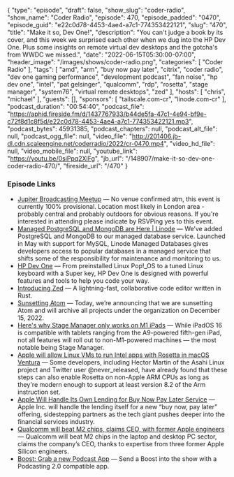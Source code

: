 {
  "type": "episode",
  "draft": false,
  "show_slug": "coder-radio",
  "show_name": "Coder Radio",
  "episode": 470,
  "episode_padded": "0470",
  "episode_guid": "e22c0d78-4453-4ae4-a7c1-774353422121",
  "slug": "470",
  "title": "Make it so, Dev One!",
  "description": "You can't judge a book by its cover, and this week we surprised each other when we dug into the HP Dev One. Plus some insights on remote virtual dev desktops and the gotcha's from WWDC we missed.",
  "date": "2022-06-15T05:30:00-07:00",
  "header_image": "/images/shows/coder-radio.png",
  "categories": [
    "Coder Radio"
  ],
  "tags": [
    "amd",
    "arm",
    "buy now pay later",
    "citrix",
    "coder radio",
    "dev one gaming performance",
    "development podcast",
    "fan noise",
    "hp dev one",
    "intel",
    "pat gelsinger",
    "qualcomm",
    "rdp",
    "rosetta",
    "stage manager",
    "system76",
    "virtual remote desktops",
    "zed"
  ],
  "hosts": [
    "chris",
    "michael"
  ],
  "guests": [],
  "sponsors": [
    "tailscale.com-cr",
    "linode.com-cr"
  ],
  "podcast_duration": "00:54:40",
  "podcast_file": "https://aphid.fireside.fm/d/1437767933/b44de5fa-47c1-4e94-bf9e-c72f8d1c8f5d/e22c0d78-4453-4ae4-a7c1-774353422121.mp3",
  "podcast_bytes": 45931385,
  "podcast_chapters": null,
  "podcast_alt_file": null,
  "podcast_ogg_file": null,
  "video_file": "http://201406.jb-dl.cdn.scaleengine.net/coderradio/2022/cr-0470.mp4",
  "video_hd_file": null,
  "video_mobile_file": null,
  "youtube_link": "https://youtu.be/0siPpq2XlFg",
  "jb_url": "/148907/make-it-so-dev-one-coder-radio-470/",
  "fireside_url": "/470"
}


### Episode Links

  * [Jupiter Broadcasting Meetup](https://www.meetup.com/jupiterbroadcasting/ "Jupiter Broadcasting Meetup") — No venue confirmed atm, this event is currently 100% provisional. Location most likely in London area - probably central and probably outdoors for obvious reasons. If you're interested in attending please indicate by RSVPing yes to this event.
  * [Managed PostgreSQL and MongoDB are Here | Linode](https://www.linode.com/blog/databases/mongodb-postgresql-linode-managed-databases/ "Managed PostgreSQL and MongoDB are Here | Linode") — We’ve added PostgreSQL and MongoDB to our managed database service. Launched in May with support for MySQL, Linode Managed Databases gives developers access to popular databases in a managed service that shifts some of the responsibility for maintenance and monitoring to us.
  * [HP Dev One](https://hpdevone.com/ "HP Dev One") — From preinstalled Linux Pop!_OS to a tuned Linux keyboard with a Super key, HP Dev One is designed with powerful features and tools to help you code your way.
  * [Introducing Zed](https://zed.dev/ "Introducing Zed") — A lightning-fast, collaborative code editor written in Rust.
  * [Sunsetting Atom](https://github.blog/2022-06-08-sunsetting-atom/ "Sunsetting Atom") — Today, we’re announcing that we are sunsetting Atom and will archive all projects under the organization on December 15, 2022.
  * [Here's why Stage Manager only works on M1 iPads](https://www.digitaltrends.com/mobile/ipados-16-stage-manager-compatible-m1-why/ "Here's why Stage Manager only works on M1 iPads") — While iPadOS 16 is compatible with tablets ranging from the A9-powered fifth-gen iPad, not all features will roll out to non-M1-powered machines — the most notable being Stage Manager. 
  * [Apple will allow Linux VMs to run Intel apps with Rosetta in macOS Ventura](https://arstechnica.com/gadgets/2022/06/macos-ventura-will-extend-rosetta-support-to-linux-virtual-machines/ "Apple will allow Linux VMs to run Intel apps with Rosetta in macOS Ventura") — Some developers, including Hector Martin of the Asahi Linux project and Twitter user @never_released, have already found that these steps can also enable Rosetta on non-Apple ARM CPUs as long as they're modern enough to support at least version 8.2 of the Arm instruction set. 
  * [Apple Will Handle Its Own Lending for Buy Now Pay Later Service](https://www.bloomberg.com/news/articles/2022-06-08/apple-will-handle-the-lending-itself-with-new-pay-later-service#xj4y7vzkg "Apple Will Handle Its Own Lending for Buy Now Pay Later Service") — Apple Inc. will handle the lending itself for a new “buy now, pay later” offering, sidestepping partners as the tech giant pushes deeper into the financial services industry.
  * [Qualcomm will beat M2 chips, claims CEO, with former Apple engineers](https://9to5mac.com/2022/06/08/qualcomm-will-beat-m2/ "Qualcomm will beat M2 chips, claims CEO, with former Apple engineers") — Qualcomm will beat M2 chips in the laptop and desktop PC sector, claims the company’s CEO, thanks to expertise from three former Apple Silicon engineers.
  * [Boost: Grab a new Podcast App](https://podcastindex.org/apps?appTypes=app&elements=Chapters%2CValue "Boost: Grab a new Podcast App") — Send a Boost into the show with a Podcasting 2.0 compatible app.


